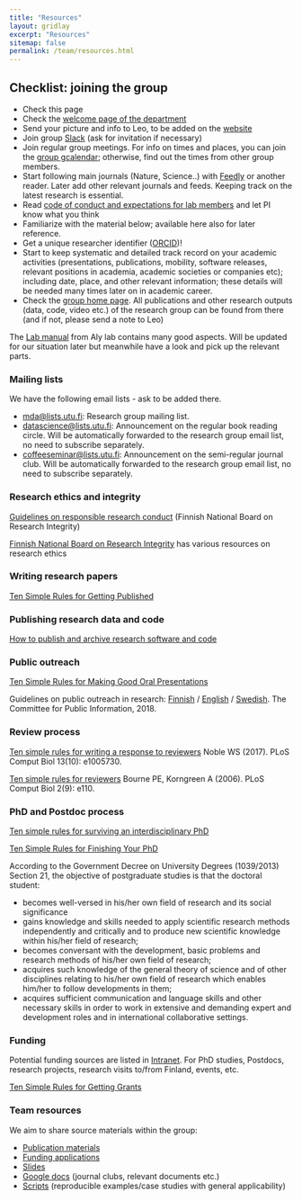 ```yaml
---
title: "Resources"
layout: gridlay
excerpt: "Resources"
sitemap: false
permalink: /team/resources.html
---
```



## Checklist: joining the group

- Check this page
- Check the [welcome page of the department](https://tech.utu.fi/en/staff-welcome-info/?post_password=t39vmqubo3vj39hymjf)
- Send your picture and info to Leo, to be added on the [website](team/)
- Join group [Slack](https://sdacrew.slack.com) (ask for invitation if necessary)
- Join regular group meetings. For info on times and places, you can join the [group gcalendar](https://calendar.google.com/calendar/embed?src=88i752i5rd0m16rduatss6o4uk%40group.calendar.google.com&ctz=Europe%2FBrussels); otherwise, find out the times from other group members.
- Start following main journals (Nature, Science..) with [Feedly](http://feedly.com) or another reader. Later add other relevant journals and feeds. Keeping track on the latest research is essential.
- Read [code of conduct and expectations for lab members](../team/expectations) and let PI know what you think
- Familiarize with the material below; available here also for later reference.
- Get a unique researcher identifier ([ORCID](https://orcid.org/))!
- Start to keep systematic and detailed track record on your academic activities (presentations, publications, mobility, software releases, relevant positions in academia, academic societies or companies etc); including date, place, and other relevant information; these details will be needed many times later on in academic career.
- Check the [group home page](http://www.iki.fi/Leo.Lahti). All publications and other research outputs (data, code, video etc.) of the research group can be found from there (and if not, please send a note to Leo)


The [Lab manual](https://github.com/openresearchlabs/labmanual) from Aly lab contains many good aspects. Will be updated for our situation later but meanwhile have a look and pick up the relevant parts.

### Mailing lists

We have the following email lists - ask to be added there.

 * [mda@lists.utu.fi](https://lists.utu.fi/mailman/listinfo/datascience): Research group mailing list. 
 * [datascience@lists.utu.fi](https://lists.utu.fi/mailman/listinfo/datascience): Announcement on the regular book reading circle. Will be automatically forwarded to the research group email list, no need to subscribe separately.
 * [coffeeseminar@lists.utu.fi](https://lists.utu.fi/mailman/listinfo/datascience): Announcement on the semi-regular journal club. Will be automatically forwarded to the research group email list, no need to subscribe separately.



### Research ethics and integrity

[Guidelines on responsible research conduct](http://www.tenk.fi/en/responsible-conduct-of-research) (Finnish National Board on Research Integrity)

[Finnish National Board on Research Integrity](http://www.tenk.fi/) has various resources on research ethics


### Writing research papers

[Ten Simple Rules for Getting Published](http://journals.plos.org/ploscompbiol/article?id=10.1371/journal.pcbi.0010057)


### Publishing research data and code

[How to publish and archive research software and code](../publishing_code/)



### Public outreach

[Ten Simple Rules for Making Good Oral Presentations](http://journals.plos.org/ploscompbiol/article?id=10.1371/journal.pcbi.0030077)

Guidelines on public outreach in research: [Finnish](http://www.tjnk.fi/sites/tjnk.fi/files/tiedeviestinnan_suositukset_2018.pdf) / [English](http://www.tjnk.fi/sites/tjnk.fi/files/recom_scicommunication_2018.pdf) / [Swedish](http://www.tjnk.fi/sites/tjnk.fi/files/rekom_vetensskapkommunikation_2018.pdf). The Committee for Public Information, 2018.


### Review process 

[Ten simple rules for writing a response to reviewers](http://journals.plos.org/ploscompbiol/article?id=10.1371/journal.pcbi.1005730) Noble WS (2017). PLoS Comput Biol 13(10): e1005730. 

[Ten simple rules for reviewers](http://journals.plos.org/ploscompbiol/article?id=10.1371/journal.pcbi.0020110) Bourne PE, Korngreen A (2006). PLoS Comput Biol 2(9): e110. 


### PhD and Postdoc process

[Ten simple rules for surviving an interdisciplinary PhD](https://doi.org/10.1371/journal.pcbi.1005512)

[Ten Simple Rules for Finishing Your PhD](https://doi.org/10.1371/journal.pcbi.1003954)

According to the Government Decree on University Degrees (1039/2013) Section 21, the objective of postgraduate studies is that the doctoral student:

 * becomes well-versed in his/her own field of research and its social significance
 * gains knowledge and skills needed to apply scientific research methods
independently and critically and to produce new scientific knowledge within his/her field of research;
 * becomes conversant with the development, basic problems and research methods
of his/her own field of research;
 * acquires such knowledge of the general theory of science and of other disciplines relating to his/her own field of research which enables him/her to follow
developments in them;
 * acquires sufficient communication and language skills and other necessary skills in order to work in extensive and demanding expert and development roles and in international collaborative settings.


### Funding

Potential funding sources are listed in [Intranet](https://gitlab.utu.fi/opencomp/funding/funding_sources). For PhD studies, Postdocs, research projects, research visits to/from Finland, events, etc.

[Ten Simple Rules for Getting Grants](http://journals.plos.org/ploscompbiol/article?id=10.1371/journal.pcbi.0020012)


### Team resources

We aim to share source materials within the group:

- [Publication materials](https://gitlab.utu.fi/opencomp/publications)
- [Funding applications](https://gitlab.utu.fi/opencomp/funding)
- [Slides](https://gitlab.utu.fi/opencomp/slides)
- [Google docs](https://drive.google.com/drive/u/0/folders/18wqW0Aa6ny1gKkS7UyXbHBfRw1urPyc-?ths=true) (journal clubs, relevant documents etc.)
- [Scripts](https://gitlab.com/openresearchlabs/scripts) (reproducible examples/case studies with general applicability)